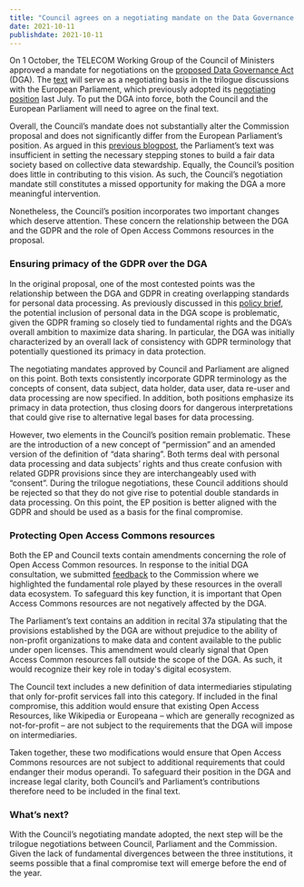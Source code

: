 ```yaml
---
title: "Council agrees on a negotiating mandate on the Data Governance Act"
date: 2021-10-11
publishdate: 2021-10-11
---
```


On 1 October, the TELECOM Working Group of the Council of Ministers approved a mandate for negotiations on the [proposed Data Governance Act](https://eur-lex.europa.eu/legal-content/EN/TXT/?uri=CELEX%3A52020PC0767) (DGA). The [text](https://www.consilium.europa.eu/en/press/press-releases/2021/10/01/eu-looks-to-make-data-sharing-easier-council-agrees-position-on-data-governance-act/) will serve as a negotiating basis in the trilogue discussions with the European Parliament, which previously adopted its [negotiating position](https://www.europarl.europa.eu/doceo/document/A-9-2021-0248_EN.html) last July. To put the DGA into force, both the Council and the European Parliament will need to agree on the final text.

Overall, the Council’s mandate does not substantially alter the Commission proposal and does not significantly differ from the European Parliament’s position. As argued in this [previous blogpost](https://www.openfuture.eu/ep-misses-opportunity-data-commons/), the Parliament’s text was insufficient in setting the necessary stepping stones to build a fair data society based on collective data stewardship. Equally, the Council’s position does little in contributing to this vision. As such, the Council’s negotiation mandate still constitutes a missed opportunity for making the DGA a more meaningful intervention. 

Nonetheless, the Council’s position incorporates two important changes which deserve attention. These concern the relationship between the DGA and the GDPR and the role of Open Access Commons resources in the proposal.


### Ensuring primacy of the GDPR over the DGA

In the original proposal, one of the most contested points was the relationship between the DGA and GDPR in creating overlapping standards for personal data processing. As previously discussed in this [policy brief](https://www.openfuture.eu/five-opportunities-data-commons/), the potential inclusion of personal data in the DGA scope is problematic, given the GDPR framing so closely tied to fundamental rights and the DGA’s overall ambition to maximize data sharing. In particular, the DGA was initially characterized by an overall lack of consistency with GDPR terminology that potentially questioned its primacy  in data protection.

The negotiating mandates approved by Council and Parliament are aligned on this point. Both texts consistently incorporate GDPR terminology as the concepts of consent, data subject, data holder, data user, data re-user and data processing are now specified. In addition, both positions emphasize its primacy in data protection, thus closing doors for dangerous interpretations that could give rise to alternative legal bases for data processing.

However, two elements in the Council’s position remain problematic. These are the introduction of a new concept of “permission” and an amended version of the definition of “data sharing”. Both terms deal with personal data processing and data subjects’ rights and thus create confusion with related GDPR provisions since they are interchangeably used with “consent”. During the trilogue negotiations, these Council additions should be rejected so that they do not give rise to potential double standards in data processing. On this point, the EP position is better aligned with the GDPR and should be used as a basis for the final compromise.


### Protecting Open Access Commons resources

Both the EP and Council texts contain amendments concerning the role of Open Access Common resources. In response to  the initial DGA consultation, we submitted [feedback](https://ec.europa.eu/info/law/better-regulation/have-your-say/initiatives/12491-Data-sharing-in-the-EU-common-European-data-spaces-new-rules-/F1656900_en) to the Commission where we highlighted the fundamental role played by these resources in the overall data ecosystem. To safeguard this key function, it is important that Open Access Commons resources are not negatively affected by the DGA.

The Parliament’s text contains an addition in recital 37a stipulating that the provisions established by the DGA are without prejudice to the ability of non-profit organizations to make data and content available to the public under open licenses. This amendment would clearly signal that Open Access Common resources fall outside the scope of the DGA. As such, it would recognize their key role in today's digital ecosystem.

The Council text includes a new definition of data intermediaries stipulating that only for-profit services fall into this category. If included in the final compromise, this addition would ensure that existing Open Access Resources, like  Wikipedia or Europeana – which are generally recognized as not-for-profit – are not subject to the requirements that the DGA will impose on intermediaries.

Taken together, these two modifications would ensure that Open Access Commons resources are not subject to additional requirements that could endanger their modus operandi.  To safeguard their position in the DGA and increase legal clarity, both Council’s and Parliament’s contributions therefore need to be included in the final text.


### What’s next?

With the Council’s negotiating mandate adopted, the next step will be the trilogue negotiations between Council, Parliament and the Commission. Given the lack of fundamental divergences between the three institutions, it seems possible that a final compromise text will emerge before the end of the year.
